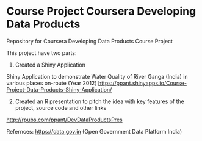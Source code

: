 # Course Project Coursera Developing Data Products
Repository for Coursera Developing Data Products Course Project 

This project have two parts:

1. Created a Shiny Application

Shiny Application to demonstrate Water Quality of River Ganga (India) in various places on-route (Year 2012)
https://ppant.shinyapps.io/Course-Project-Data-Products-Shiny-Application/

2. Created an R presentation to pitch the idea with key features of the project, source code and other links 

http://rpubs.com/ppant/DevDataProductsPres

Refernces: 
https://data.gov.in (Open Government Data Platform India) 
